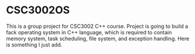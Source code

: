 # CSC3002OS
This is a group project for CSC3002 C++ course. Project is going to build a fack operating system in C++ language, which is required to contain memory system, task scheduling, file system, and exception handling.
Here is something I just add.
